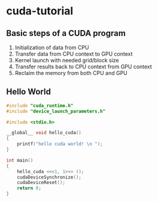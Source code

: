 # cuda-tutorial

## Basic steps of a CUDA program

1. Initialization of data from CPU
2. Transfer data from CPU context to GPU context
3. Kernel launch with needed grid/block size
4. Transfer results back to CPU context from GPU context
5. Reclaim the memory from both CPU and GPU

## Hello World 
```c
#include "cuda_runtime.h"
#include "device_launch_parameters.h"

#include <stdio.h>

__global__ void hello_cuda()
{
    printf("hello cuda world! \n ");
}

int main()
{
    hello_cuda <<<1, 1>>> (); 
    cudaDeviceSynchronize();
    cudaDeviceReset();
    return 0;
}
```



